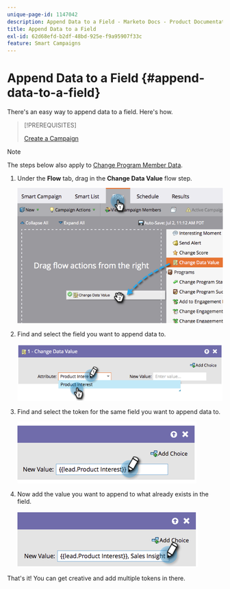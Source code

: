 ```yaml
---
unique-page-id: 1147042
description: Append Data to a Field - Marketo Docs - Product Documentation
title: Append Data to a Field
exl-id: 62d68efd-b2df-48bd-925e-f9a95907f33c
feature: Smart Campaigns
---
```

# Append Data to a Field {#append-data-to-a-field}

There's an easy way to append data to a field. Here's how.

>[!PREREQUISITES]
>
>[Create a Campaign](/help/marketo/product-docs/core-marketo-concepts/smart-campaigns/creating-a-smart-campaign/create-a-new-smart-campaign.md)

>[!NOTE]
>
>The steps below also apply to [Change Program Member Data](/help/marketo/product-docs/core-marketo-concepts/smart-campaigns/program-flow-actions/change-program-member-data.md).

1. Under the **Flow** tab, drag in the **Change Data Value** flow step.

   ![](assets/image2014-9-22-16-3a5-3a1.png)

1. Find and select the field you want to append data to.

   ![](assets/image2014-9-22-16-3a5-3a5.png)

1. Find and select the token for the same field you want to append data to.

   ![](assets/image2014-9-22-16-3a5-3a9.png)

1. Now add the value you want to append to what already exists in the field.

   ![](assets/image2014-9-22-16-3a5-3a12.png)

That's it! You can get creative and add multiple tokens in there.
